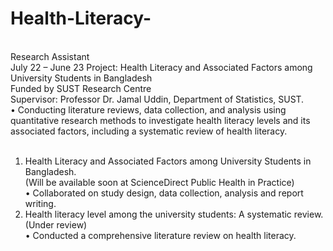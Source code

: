 # Health-Literacy-
<br>
Research Assistant    <br>                                                                                                                                   July 22 – June 23 
Project: Health Literacy and Associated Factors among University Students in Bangladesh <br>
Funded by SUST Research Centre  <br>
Supervisor: Professor Dr. Jamal Uddin, Department of Statistics, SUST. <br>
• Conducting literature reviews, data collection, and analysis using quantitative research methods to investigate 
health literacy levels and its associated factors, including a systematic review of health literacy. 
<br>
<br>

1. Health Literacy and Associated Factors among University Students in Bangladesh.  <br>
(Will be available soon at ScienceDirect Public Health in Practice) <br> 
• Collaborated on study design, data collection, analysis and report writing. <br>
2. Health literacy level among the university students: A systematic review. (Under review)  <br> 
• Conducted a comprehensive literature review on health literacy. <br>
